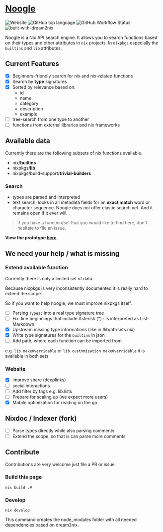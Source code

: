 # [Noogle](https://noogle.dev)

![Website](https://img.shields.io/website?down_message=noogle.dev&up_message=noogle.dev&url=https%3A%2F%2Fnoogle.dev)
![GitHub top language](https://img.shields.io/github/languages/top/hsjobeki/noogle)
![GitHub Workflow Status](https://img.shields.io/github/actions/workflow/status/hsjobeki/noogle/main.yml)
![built-with-dream2nix](https://img.shields.io/badge/built%20with-dream2nix-blue)

Noogle is a Nix API search engine. It allows you to search functions based on
their types and other attributes in `nix` projects. In `nixpkgs` especially
the `builtins` and `lib` attributes.

## Current Features

- [x] Beginners-friendly search for nix and nix-related functions
- [x] Search by **type** signatures
- [x] Sorted by relevance based on:
  - id
  - name
  - category
  - description
  - example
- [ ] tree-search from one type to another
- [ ] functions from external libraries and nix frameworks

## Available data

Currently there are the following subsets of nix functions available.

- nix/**builtins**
- nixpkgs/**lib**
- nixpkgs/build-support/**trivial-builders**

### Search

- types are parsed and interpreted
- text search, looks in all metadata fields for an **exact match** word
or character sequence.
Noogle does not offer elastic search yet. And it remains open if it ever will.

> If you have a function/set that you would like to find here,
> don't hesitate to file an issue.

**View the prototype [here](https://noogle.dev)**

## We need your help / what is missing

### Extend available function

Currently there is only a limited set of data.

Because nixpkgs is very inconsistently documented it is
really hard to extend the scope.

So if you want to help noogle, we must improve nixpkgs itself.

- [ ] Parsing `Types:` into a real type signature tree
- [ ] Fix: line beginnings that include Asterisk (*) : Is interpreted as List-Markdown
- [x] Upstream missing type informations (like in /lib/attrsets.nix)
- [x] Write type signatures for the `builtins` in json
- [ ] Add path, where each function can be imported from.

e.g. `lib.makeOverridable` or `lib.customisation.makeOverridable`
it is available in both sets

### Website

- [x] improve share (deeplinks)
- [ ] social interactions
- [ ] Add filter by tags e.g. lib.lists
- [ ] Prepare for scaling up (we expect more users)
- [x] Mobile optimization for reading on the go

## Nixdoc / Indexer (fork)

- [ ] Parse types directly while also parsing comments
- [ ] Extend the scope, so that is can parse more comments

## Contribute

Contributions are very welcome just file a PR or issue

### Build this page

`nix build .#`

### Develop

`nix develop`

This command creates the node_modules folder
with all needed dependencies based on dream2nix.
